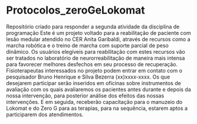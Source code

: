 # Protocolos_zeroGeLokomat
Repositório criado para responder a segunda atividade da disciplina de programação
Este é um projeto voltado para a reabilitação de paciente com lesão medular atendido no CER Anita Garibaldi, através de recursos como a marcha robótica e o treino de marcha com suporte parcial de peso dinâmico. Os usuários elegíveis para reabilitação com estes recursos vão ser tratados no laboratório de neurorreabilitação de maneira mais intensa para favorecer melhores desfechos em seu processo de recuperação. Fisioterapeutas interessados no projeto podem entrar em contato com o pesquisador Bruno Henrique e Silva Bezerra (xx)xxxx-xxxx. Os que desejarem participar serão inseridos em oficinas sobre instrumentos de avaliação com os quais avaliaremos os pacientes antes durante e depois da nossa intervenção, para posterior análise dos efeitos das nossas intervenções. E em seguida, receberão capacitação para o manuzeio do Lokomat e do Zero G para as terapias, para na sequência, estarem aptos a participarem dos atendimentos.
